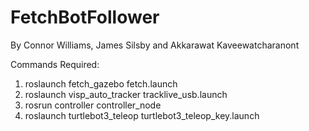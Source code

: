 # FetchBotFollower
By Connor Williams, James Silsby and Akkarawat Kaveewatcharanont

Commands Required:

1. roslaunch fetch_gazebo fetch.launch 
2. roslaunch visp_auto_tracker tracklive_usb.launch 
3. rosrun controller controller_node 
4. roslaunch turtlebot3_teleop turtlebot3_teleop_key.launch
